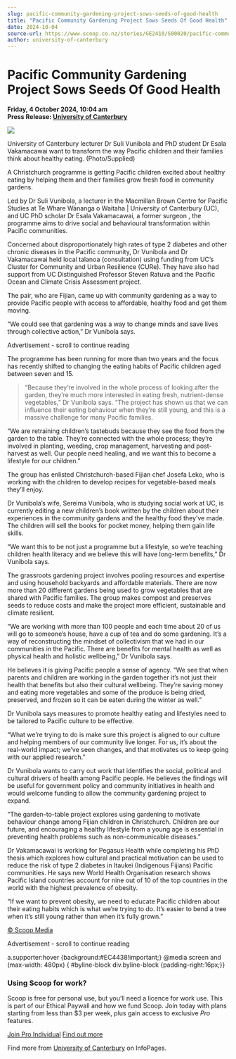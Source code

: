 ```yaml
---
slug: pacific-community-gardening-project-sows-seeds-of-good-health
title: "Pacific Community Gardening Project Sows Seeds Of Good Health"
date: 2024-10-04
source-url: https://www.scoop.co.nz/stories/GE2410/S00020/pacific-community-gardening-project-sows-seeds-of-good-health.htm
author: university-of-canterbury
---
```

Pacific Community Gardening Project Sows Seeds Of Good Health
=============================================================

**Friday, 4 October 2024, 10:04 am**  
**Press Release: [University of Canterbury](https://info.scoop.co.nz/University_of_Canterbury)**

![](https://mc-store1.s3.amazonaws.com/media/nn/beta1-scoop-co-nz/posts/Be77Ay45OWB-nelG.jpg)

University of Canterbury lecturer Dr Suli Vunibola and PhD student Dr Esala Vakamacawai want to transform the way Pacific children and their families think about healthy eating. (Photo/Supplied)

A Christchurch programme is getting Pacific children excited about healthy eating by helping them and their families grow fresh food in community gardens.

Led by Dr Suli Vunibola, a lecturer in the Macmillan Brown Centre for Pacific Studies at Te Whare Wānanga o Waitaha | University of Canterbury (UC), and UC PhD scholar Dr Esala Vakamacawai, a former surgeon , the programme aims to drive social and behavioural transformation within Pacific communities.

Concerned about disproportionately high rates of type 2 diabetes and other chronic diseases in the Pacific community, Dr Vunibola and Dr Vakamacawai held local talanoa (consultation) using funding from UC’s Cluster for Community and Urban Resilience (CURe). They have also had support from UC Distinguished Professor Steven Ratuva and the Pacific Ocean and Climate Crisis Assessment project.

The pair, who are Fijian, came up with community gardening as a way to provide Pacific people with access to affordable, healthy food and get them moving.

“We could see that gardening was a way to change minds and save lives through collective action,” Dr Vunibola says.

Advertisement - scroll to continue reading





The programme has been running for more than two years and the focus has recently shifted to changing the eating habits of Pacific children aged between seven and 15.

> “Because they’re involved in the whole process of looking after the garden, they’re much more interested in eating fresh, nutrient-dense vegetables,” Dr Vunibola says. “The project has shown us that we can influence their eating behaviour when they’re still young, and this is a massive challenge for many Pacific families.

“We are retraining children’s tastebuds because they see the food from the garden to the table. They’re connected with the whole process; they’re involved in planting, weeding, crop management, harvesting and post-harvest as well. Our people need healing, and we want this to become a lifestyle for our children.”

The group has enlisted Christchurch-based Fijian chef Josefa Leko, who is working with the children to develop recipes for vegetable-based meals they’ll enjoy.

Dr Vunibola’s wife, Sereima Vunibola, who is studying social work at UC, is currently editing a new children’s book written by the children about their experiences in the community gardens and the healthy food they’ve made. The children will sell the books for pocket money, helping them gain life skills.

“We want this to be not just a programme but a lifestyle, so we’re teaching children health literacy and we believe this will have long-term benefits,” Dr Vunibola says.

The grassroots gardening project involves pooling resources and expertise and using household backyards and affordable materials. There are now more than 20 different gardens being used to grow vegetables that are shared with Pacific families. The group makes compost and preserves seeds to reduce costs and make the project more efficient, sustainable and climate resilient.

“We are working with more than 100 people and each time about 20 of us will go to someone’s house, have a cup of tea and do some gardening. It’s a way of reconstructing the mindset of collectivism that we had in our communities in the Pacific. There are benefits for mental health as well as physical health and holistic wellbeing,” Dr Vunibola says.

He believes it is giving Pacific people a sense of agency. “We see that when parents and children are working in the garden together it’s not just their health that benefits but also their cultural wellbeing. They’re saving money and eating more vegetables and some of the produce is being dried, preserved, and frozen so it can be eaten during the winter as well.”

Dr Vunibola says measures to promote healthy eating and lifestyles need to be tailored to Pacific culture to be effective.

“What we’re trying to do is make sure this project is aligned to our culture and helping members of our community live longer. For us, it’s about the real-world impact; we’ve seen changes, and that motivates us to keep going with our applied research.”

Dr Vunibola wants to carry out work that identifies the social, political and cultural drivers of health among Pacific people. He believes the findings will be useful for government policy and community initiatives in health and would welcome funding to allow the community gardening project to expand.

“The garden-to-table project explores using gardening to motivate behaviour change among Fijian children in Christchurch. Children are our future, and encouraging a healthy lifestyle from a young age is essential in preventing health problems such as non-communicable diseases.”

Dr Vakamacawai is working for Pegasus Health while completing his PhD thesis which explores how cultural and practical motivation can be used to reduce the risk of type 2 diabetes in Itaukei (Indigenous Fijians) Pacific communities. He says new World Health Organisation research shows Pacific Island countries account for nine out of 10 of the top countries in the world with the highest prevalence of obesity.

“If we want to prevent obesity, we need to educate Pacific children about their eating habits which is what we’re trying to do. It’s easier to bend a tree when it’s still young rather than when it’s fully grown.”

[© Scoop Media](http://www.scoop.co.nz/about/terms.html)  

Advertisement - scroll to continue reading



a.supporter:hover {background:#EC4438!important;} @media screen and (max-width: 480px) { #byline-block div.byline-block {padding-right:16px;}}

### Using Scoop for work?

Scoop is free for personal use, but you’ll need a licence for work use. This is part of our Ethical Paywall and how we fund Scoop. Join today with plans starting from less than $3 per week, plus gain access to exclusive _Pro_ features.  
  
[Join Pro Individual](https://pro.scoop.co.nz/Individual/?from=ProIn24) [Find out more](https://pro.scoop.co.nz/using-scoop-for-work/?from=ProIn24)

Find more from [University of Canterbury](https://info.scoop.co.nz/University_of_Canterbury) on InfoPages.